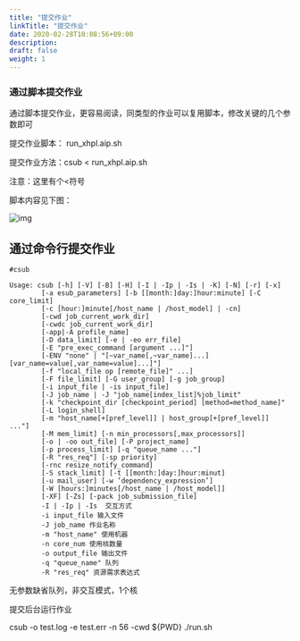 ```yaml
---
title: "提交作业"
linkTitle: "提交作业"
date: 2020-02-28T10:08:56+09:00
description:
draft: false
weight: 1
---
```


### 通过脚本提交作业

通过脚本提交作业，更容易阅读，同类型的作业可以复用脚本，修改关键的几个参数即可

提交作业脚本： run_xhpl.aip.sh

提交作业方法：csub < run_xhpl.aip.sh

注意：这里有个<符号

脚本内容见下图：

![img](../_images/submit_job.png)

## 通过命令行提交作业

```
#csub

Usage: csub [-h] [-V] [-B] [-H] [-I | -Ip | -Is | -K] [-N] [-r] [-x]
        [-a esub_parameters] [-b [[month:]day:]hour:minute] [-C core_limit]
        [-c [hour:]minute[/host_name | /host_model] | -cn]
        [-cwd job_current_work_dir]
        [-cwdc job_current_work_dir]
        [-app|-A profile_name]
        [-D data_limit] [-e | -eo err_file]
        [-E "pre_exec_command [argument ...]"]
        [-ENV "none" | "[~var_name[,~var_name]...][var_name=value[,var_name=value]...]"]
        [-f "local_file op [remote_file]" ...]
        [-F file_limit] [-G user_group] [-g job_group]
        [-i input_file | -is input_file]
        [-J job_name | -J "job_name[index_list]%job_limit"
        [-k "checkpoint_dir [checkpoint_period] [method=method_name]"
        [-L login_shell]
        [-m "host_name[+[pref_level]] | host_group[+[pref_level]] ..."]
        [-M mem_limit] [-n min_processors[,max_processors]]
        [-o | -oo out_file] [-P project_name]
        [-p process_limit] [-q "queue_name ..."]
        [-R "res_req"] [-sp priority]
        [-rnc resize_notify_command]
        [-S stack_limit] [-t [[month:]day:]hour:minut]
        [-u mail_user] [-w ’dependency_expression’]
        [-W [hours:]minutes[/host_name | /host_model]]
        [-XF] [-Zs] [-pack job_submission_file] 
        -I | -Ip | -Is  交互方式 
        -i input_file 输入文件 
        -J job_name 作业名称 
        -m "host_name" 使用机器 
        -n core_num 使用核数量  
        -o output_file 输出文件  
        -q "queue_name" 队列  
        -R "res_req" 资源需求表达式 
```

无参数缺省队列，非交互模式，1个核

提交后台运行作业

csub -o test.log -e test.err -n 56 -cwd ${PWD} ./run.sh
